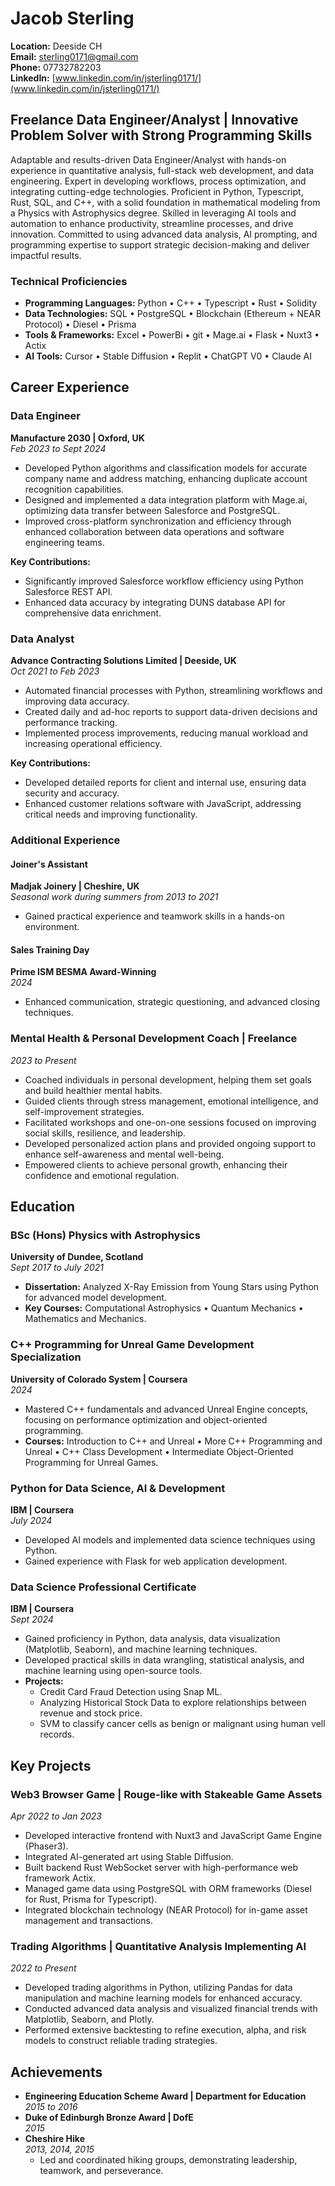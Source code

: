 # Jacob Sterling  
**Location:** Deeside CH  
**Email:** sterling0171@gmail.com  
**Phone:** 07732782203  
**LinkedIn:** [www.linkedin.com/in/jsterling0171/](www.linkedin.com/in/jsterling0171/)

## Freelance Data Engineer/Analyst | Innovative Problem Solver with Strong Programming Skills
Adaptable and results-driven Data Engineer/Analyst with hands-on experience in quantitative analysis, full-stack web development, and data engineering. Expert in developing workflows, process optimization, and integrating cutting-edge technologies. Proficient in Python, Typescript, Rust, SQL, and C++, with a solid foundation in mathematical modeling from a Physics with Astrophysics degree. Skilled in leveraging AI tools and automation to enhance productivity, streamline processes, and drive innovation. Committed to using advanced data analysis, AI prompting, and programming expertise to support strategic decision-making and deliver impactful results.

### Technical Proficiencies
- **Programming Languages:** Python • C++ • Typescript • Rust • Solidity  
- **Data Technologies:** SQL • PostgreSQL • Blockchain (Ethereum + NEAR Protocol) • Diesel • Prisma  
- **Tools & Frameworks:** Excel • PowerBi • git • Mage.ai • Flask • Nuxt3 • Actix  
- **AI Tools:** Cursor • Stable Diffusion • Replit • ChatGPT V0 • Claude AI

## Career Experience

### Data Engineer  
**Manufacture 2030 | Oxford, UK**  
_Feb 2023 to Sept 2024_  
- Developed Python algorithms and classification models for accurate company name and address matching, enhancing duplicate account recognition capabilities.  
- Designed and implemented a data integration platform with Mage.ai, optimizing data transfer between Salesforce and PostgreSQL.  
- Improved cross-platform synchronization and efficiency through enhanced collaboration between data operations and software engineering teams.  

**Key Contributions:**  
- Significantly improved Salesforce workflow efficiency using Python Salesforce REST API.  
- Enhanced data accuracy by integrating DUNS database API for comprehensive data enrichment.

### Data Analyst  
**Advance Contracting Solutions Limited | Deeside, UK**  
_Oct 2021 to Feb 2023_  
- Automated financial processes with Python, streamlining workflows and improving data accuracy.  
- Created daily and ad-hoc reports to support data-driven decisions and performance tracking.  
- Implemented process improvements, reducing manual workload and increasing operational efficiency.  

**Key Contributions:**  
- Developed detailed reports for client and internal use, ensuring data security and accuracy.  
- Enhanced customer relations software with JavaScript, addressing critical needs and improving functionality.

### Additional Experience

#### Joiner's Assistant  
**Madjak Joinery | Cheshire, UK**  
_Seasonal work during summers from 2013 to 2021_  
- Gained practical experience and teamwork skills in a hands-on environment.

#### Sales Training Day  
**Prime ISM BESMA Award-Winning**  
_2024_  
- Enhanced communication, strategic questioning, and advanced closing techniques.

### Mental Health & Personal Development Coach | Freelance  
_2023 to Present_  
- Coached individuals in personal development, helping them set goals and build healthier mental habits.  
- Guided clients through stress management, emotional intelligence, and self-improvement strategies.  
- Facilitated workshops and one-on-one sessions focused on improving social skills, resilience, and leadership.  
- Developed personalized action plans and provided ongoing support to enhance self-awareness and mental well-being.  
- Empowered clients to achieve personal growth, enhancing their confidence and emotional regulation.

## Education

### BSc (Hons) Physics with Astrophysics  
**University of Dundee, Scotland**  
_Sept 2017 to July 2021_  
- **Dissertation:** Analyzed X-Ray Emission from Young Stars using Python for advanced model development.  
- **Key Courses:** Computational Astrophysics • Quantum Mechanics • Mathematics and Mechanics.

### C++ Programming for Unreal Game Development Specialization  
**University of Colorado System | Coursera**  
_2024_  
- Mastered C++ fundamentals and advanced Unreal Engine concepts, focusing on performance optimization and object-oriented programming.  
- **Courses:** Introduction to C++ and Unreal • More C++ Programming and Unreal • C++ Class Development • Intermediate Object-Oriented Programming for Unreal Games.

### Python for Data Science, AI & Development  
**IBM | Coursera**  
_July 2024_  
- Developed AI models and implemented data science techniques using Python.  
- Gained experience with Flask for web application development.

### Data Science Professional Certificate  
**IBM | Coursera**  
_Sept 2024_  
- Gained proficiency in Python, data analysis, data visualization (Matplotlib, Seaborn), and machine learning techniques.  
- Developed practical skills in data wrangling, statistical analysis, and machine learning using open-source tools.  
- **Projects:**  
  - Credit Card Fraud Detection using Snap ML.  
  - Analyzing Historical Stock Data to explore relationships between revenue and stock price.  
  - SVM to classify cancer cells as benign or malignant using human vell records.

## Key Projects

### Web3 Browser Game | Rouge-like with Stakeable Game Assets  
_Apr 2022 to Jan 2023_  
- Developed interactive frontend with Nuxt3 and JavaScript Game Engine (Phaser3).  
- Integrated AI-generated art using Stable Diffusion.  
- Built backend Rust WebSocket server with high-performance web framework Actix.  
- Managed game data using PostgreSQL with ORM frameworks (Diesel for Rust, Prisma for Typescript).  
- Integrated blockchain technology (NEAR Protocol) for in-game asset management and transactions.

### Trading Algorithms | Quantitative Analysis Implementing AI  
_2022 to Present_  
- Developed trading algorithms in Python, utilizing Pandas for data manipulation and machine learning models for enhanced accuracy.  
- Conducted advanced data analysis and visualized financial trends with Matplotlib, Seaborn, and Plotly.  
- Performed extensive backtesting to refine execution, alpha, and risk models to construct reliable trading strategies.

## Achievements
- **Engineering Education Scheme Award | Department for Education**  
_2015 to 2016_  
- **Duke of Edinburgh Bronze Award | DofE**  
_2015_  
- **Cheshire Hike**  
_2013, 2014, 2015_  
  - Led and coordinated hiking groups, demonstrating leadership, teamwork, and perseverance.
